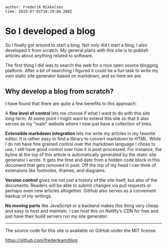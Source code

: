 ```properties
author: Frederik Mikkelsen
time: 2019-07-01T18:29:04.280Z
```

# So I developed a blog

So I finally got around to start a blog. Not only did I start a blog, I also developed it from scratch. My general plans with this site is to publish articles about anything related to software. 

The first thing I did was to search the web for a nice open source blogging platform. After a bit of searching I figured it could be a fun task to write my own static site generator based on markdown, and so here we are.

## Why develop a blog from scratch?

I have found that there are quite a few benefits to this approach:

A **fine level of control** lets me choose if what I want to do with this site long-term. At some point I might want to extend this site so that it also serves as my “main” website where I now just have a collection of links.

**Extensible markdown integration** lets me write my articles in my favorite editor. It is rather easy to find a library to convert markdown to HTML. While I do not have fine grained control over the markdown language I chose to use, I still have good control over how it is post-processed. For instance, the byline at the top of this article is automatically generated by the static site generator I wrote. It gets the time and date from a hidden code block in this document that gets removed in post. Off the top of my head I can think of extensions like footnotes, iframes, and diagrams.

**Version control** gives me not just a history of the site itself, but also of the documents. Readers will be able to submit changes via pull requests or perhaps even new articles altogether. GitHub also serves as a convenient backup of my writings.

**No moving parts** like JavaScript or a backend makes this thing very cheap and easy to host and maintain. I can host this on Netlify‘s CDN for free and just have their build servers run my site generator.

------

The source code for this site is available on GitHub under the MIT license.

https://github.com/frederikam/blog